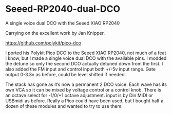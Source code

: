 # Seeed-RP2040-dual-DCO
A single voice dual DCO with the Seeed XIAO RP2040

Carrying on the excellent work by Jan Knipper.

https://github.com/polykit/pico-dco

I ported his Polykit Pico DCO to the Seeed XIAO RP2040, not much of a feat I know, but I made a single voice dual DCO with the available pins. 
I modded the detune so only the second DCO actually detuned down from the first. 
I also added the FM input and control input both +/-5v input range. Gate output 0-3.3v as before, could be level shifted if needed.

The stack has gone as it’s now a permanent 2 DCO voice. Each wave has its own VCA so it can be mixed by voltage control or a control knob. 
There is an octave select for -1/0/+1 octave adjustment. input is by Din MIDI or USBmidi as before. 
Really a Pico could have been used, but I bought half a dozen of these modules and wanted to try to use them.
